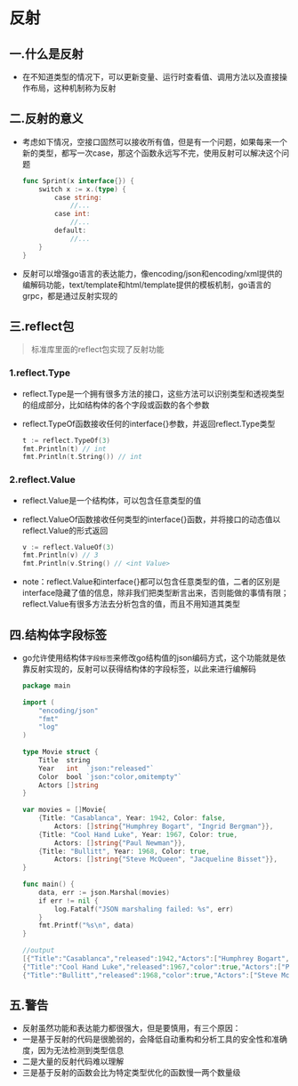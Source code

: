 # 反射

## 一.什么是反射

* 在不知道类型的情况下，可以更新变量、运行时查看值、调用方法以及直接操作布局，这种机制称为反射

## 二.反射的意义

*   考虑如下情况，空接口固然可以接收所有值，但是有一个问题，如果每来一个新的类型，都写一次case，那这个函数永远写不完，使用反射可以解决这个问题

    ```go
    func Sprint(x interface{}) {
        switch x := x.(type) {
            case string:
                //...
            case int:
                //...
            default:
                //...
        }
    }
    ```
* 反射可以增强go语言的表达能力，像encoding/json和encoding/xml提供的编解码功能，text/template和html/template提供的模板机制，go语言的grpc，都是通过反射实现的

## 三.reflect包

> 标准库里面的reflect包实现了反射功能

### 1.reflect.Type

* reflect.Type是一个拥有很多方法的接口，这些方法可以识别类型和透视类型的组成部分，比如结构体的各个字段或函数的各个参数
*   reflect.TypeOf函数接收任何的interface{}参数，并返回reflect.Type类型

    ```go
    t := reflect.TypeOf(3)
    fmt.Println(t) // int
    fmt.Println(t.String()) // int
    ```

### 2.reflect.Value

* reflect.Value是一个结构体，可以包含任意类型的值
*   reflect.ValueOf函数接收任何类型的interface{}函数，并将接口的动态值以reflect.Value的形式返回

    ```go
    v := reflect.ValueOf(3)
    fmt.Println(v) // 3
    fmt.Println(v.String() // <int Value>
    ```
* note：reflect.Value和interface{}都可以包含任意类型的值，二者的区别是interface隐藏了值的信息，除非我们把类型断言出来，否则能做的事情有限；reflect.Value有很多方法去分析包含的值，而且不用知道其类型

## 四.结构体字段标签

*   go允许使用结构体`字段标签`来修改go结构值的json编码方式，这个功能就是依靠反射实现的，反射可以获得结构体的字段标签，以此来进行编解码

    ```go
    package main
    ​
    import (
        "encoding/json"
        "fmt"
        "log"
    )
    ​
    type Movie struct {
        Title  string
        Year   int  `json:"released"`
        Color  bool `json:"color,omitempty"`
        Actors []string
    }
    ​
    var movies = []Movie{
        {Title: "Casablanca", Year: 1942, Color: false,
            Actors: []string{"Humphrey Bogart", "Ingrid Bergman"}},
        {Title: "Cool Hand Luke", Year: 1967, Color: true,
            Actors: []string{"Paul Newman"}},
        {Title: "Bullitt", Year: 1968, Color: true,
            Actors: []string{"Steve McQueen", "Jacqueline Bisset"}},
    }
    ​
    func main() {
        data, err := json.Marshal(movies)
        if err != nil {
            log.Fatalf("JSON marshaling failed: %s", err)
        }
        fmt.Printf("%s\n", data)
    }
    ​
    //output
    [{"Title":"Casablanca","released":1942,"Actors":["Humphrey Bogart","Ingrid Bergman"]},
    {"Title":"Cool Hand Luke","released":1967,"color":true,"Actors":["Paul Newman"]},
    {"Title":"Bullitt","released":1968,"color":true,"Actors":["Steve McQueen","Jacqueline Bisset"]}]
    ```

## 五.警告

* 反射虽然功能和表达能力都很强大，但是要慎用，有三个原因：
* 一是基于反射的代码是很脆弱的，会降低自动重构和分析工具的安全性和准确度，因为无法检测到类型信息
* 二是大量的反射代码难以理解
* 三是基于反射的函数会比为特定类型优化的函数慢一两个数量级

